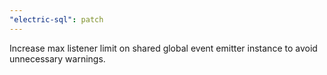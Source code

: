 ```yaml
---
"electric-sql": patch
---
```


Increase max listener limit on shared global event emitter instance to avoid unnecessary warnings.
